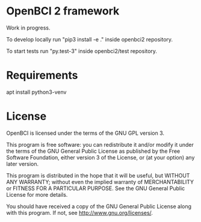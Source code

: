 # OpenBCI 2 framework

Work in progress.

To develop locally run "pip3 install -e ." inside openbci2 repository.

To start tests run "py.test-3" inside openbci2/test repository.

# Requirements

apt install python3-venv

# License

OpenBCI is licensed under the terms of the GNU GPL version 3.

This program is free software: you can redistribute it and/or modify
it under the terms of the GNU General Public License as published by
the Free Software Foundation, either version 3 of the License, or
(at your option) any later version.

This program is distributed in the hope that it will be useful,
but WITHOUT ANY WARRANTY; without even the implied warranty of
MERCHANTABILITY or FITNESS FOR A PARTICULAR PURPOSE.  See the
GNU General Public License for more details.

You should have received a copy of the GNU General Public License
along with this program.  If not, see <http://www.gnu.org/licenses/>.


